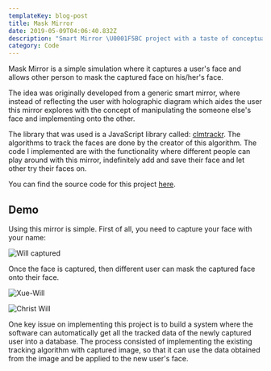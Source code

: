 ```yaml
---
templateKey: blog-post
title: Mask Mirror
date: 2019-05-09T04:06:40.832Z
description: "Smart Mirror \U0001F5BC project with a taste of conceptual drop \U0001F3A8"
category: Code
---
```

Mask Mirror is a simple simulation where it captures a user's face and allows other person to mask the captured face on his/her's face.

The idea was originally developed from a generic smart mirror, where instead of reflecting the user with holographic diagram which aides the user this mirror explores with the concept of manipulating the someone else's face and implementing onto the other.

The library that was used is a JavaScript library called: [clmtrackr](https://github.com/auduno/clmtrackr). The algorithms to track the faces are done by the creator of this algorithm. The code I implemented are with the functionality where different people can play around with this mirror, indefinitely add and save their face and let other try their faces on.

You can find the source code for this project [here](https://github.com/withoutwax/ARTTECH-4900-001-Advanced-Art-Tech-Projects).

## Demo

Using this mirror is simple. First of all, you need to capture your face with your name:

![](/img/01-will-captured.gif "Will captured")

Once the face is captured, then different user can mask the captured face onto their face.

![](/img/01-xue-will.gif "Xue-Will")

![](/img/02-chris-will.gif "Christ Will")

One key issue on implementing this project is to build a system where the software can automatically get all the tracked data of the newly captured user into a database. The process consisted of implementing the existing tracking algorithm with captured image, so that it can use the data obtained from the image and be applied to the new user's face.
